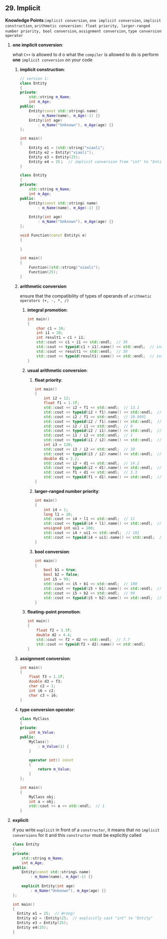 ## 29. Implicit

**Knowledge Points**:`implicit conversion`,  `one implicit conversion`, `implicit construction`, `arithmetic conversion: float priority, larger-ranged number priority, bool conversion`, `assignment conversion`, `type conversion operator`

1. **one implicit conversion**: 

    what `C++` is allowed to d o what the `compiler` is allowed to do is perform **one** `implicit conversion` on your code

    1. **implicit construction**: 

        ```c++
        // version 1:
        class Entity
        {
        private:
            std::string m_Name;
            int m_Age;
        public:
            Entity(const std::string& name)
            	: m_Name(name), m_Age(-1) {}
            Entity(int age)
            	: m_Name("Unknown"), m_Age(age) {}
        };
        
        int main()
        {
            Entity e1 = (std::string)"xiaoli";
            Entity e2 = Entity("xiaoli");
            Entity e3 = Entity(25);
            Entity e4 = 25；  // implicit conversion from "int" to "Entity"
        }
        ```

        ```c++
        class Entity
        {
        private:
            std::string m_Name;
            int m_Age;
        public:
            Entity(const std::string& name)
            	: m_Name(name), m_Age(-1) {}
           
            Entity(int age)
            	: m_Name("Unknown"), m_Age(age) {}
        };
        
        void Function(const Entity& e)
        {
          
        }
        
        int main()
        {
            Function((std::string)"xiaoli");
            Function(25);
        }
        ```

    2. **arithmetic conversion**

        ensure that the compatibility of types of operands of `arithmetic operators (+, -, *, /)`

        1. **integral promotion**: 

            ```c++
            int main()
            {
                char c1 = 10;
            	int i1 = 20;
            	int result1 = c1 + i1;
            	std::cout << c1 + i1 << std::endl;  // 30
            	std::cout << typeid(c1 + i1).name() << std::endl;  // int
            	std::cout << result1 << std::endl;  // 30
            	std::cout << typeid(result1).name() << std::endl;  // int
            }
            ```

        2. **usual arithmetic conversion**: 

            1. **float priority**: 

                ```c++
                int main()
                {
                    int i2 = 12;
                	float f1 = 1.1f;
                	std::cout << i2 + f1 << std::endl;  // 13.1
                	std::cout << typeid(i2 + f1).name() << std::endl;  // float
                	std::cout << i2 / f1 << std::endl;  // 10.9091
                	std::cout << typeid(i2 / f1).name() << std::endl;  // float
                	std::cout << i2 / i1 << std::endl;  // 0
                	std::cout << typeid(i2 / i1).name() << std::endl;  // int
                	std::cout << i1 / i2 << std::endl;  // 1
                	std::cout << typeid(i1 / i2).name() << std::endl;  // int
                	int i3 = 120;
                	std::cout << i3 / i2 << std::endl;  // 10
                	std::cout << typeid(i3 / i2).name() << std::endl;  // int
                	double d1 = 2.2;
                	std::cout << i2 + d1 << std::endl;  // 14.2
                	std::cout << typeid(i2 + d1).name() << std::endl;  // double
                	std::cout << f1 + d1 << std::endl;  // 3.3
                	std::cout << typeid(f1 + d1).name() << std::endl;  // double
                }
                ```

            2. **larger-ranged number priority**: 

                ```c++
                int main()
                {
                    int i4 = 1;
                	long l1 = 10;
                	std::cout << i4 + l1 << std::endl;  // 11
                	std::cout << typeid(i4 + l1).name() << std::endl;  // long
                	unsigned int ui1 = 100;
                	std::cout << i4 + ui1 << std::endl;  // 101
                	std::cout << typeid(i4 + ui1).name() << std::endl;  // unsigned int
                }
                ```

            3. **bool conversion**: 

                ```c++
                int main()
                {
                    bool b1 = true;
                	bool b2 = false;
                	int i5 = 99;
                	std::cout << i5 + b1 << std::endl;  // 100
                	std::cout << typeid(i5 + b1).name() << std::endl;  // int
                	std::cout << i5 + b2 << std::endl;  // 99
                	std::cout << typeid(i5 + b2).name() << std::endl;  // int
                }
                ```

        3. **floating-point promotion**: 

            ```c++
            int main()
            {
                float f2 = 3.3f;
            	double d2 = 4.4;
            	std::cout << f2 + d2 << std::endl;  // 7.7
            	std::cout << typeid(f2 + d2).name() << std::endl;
            }
            ```

    3. **assignment conversion**: 

        ```c++
        int main()
        {
            float f3 = 1.1f;
        	double d3 = f3;
        	char c2 = 1;
        	int i6 = c2;
        	char c3 = i6;
        }
        ```

    4. **type conversion operator**: 

        ```c++
        class MyClass
        {
        private:
        	int m_Value;
        public:
        	MyClass()
        		: m_Value(1) {
        	}
        
        	operator int() const
        	{
        		return m_Value;
        	}
        };
        
        int main()
        {
            MyClass obj;
        	int a = obj;
        	std::cout << a << std::endl;  // 1
        }
        ```

2. **explicit**: 

    if you write `explicit` in front of a `constructor`, it means that no `implicit conversions` for it and this `constructor` must be explicitly called

    ```c++
    class Entity
    {
    private:
        std::string m_Name;
        int m_Age;
    public:
        Entity(const std::string& name)
        	: m_Name(name), m_Age(-1) {}
        
        explicit Entity(int age)
        	: m_Name("Unknown"), m_Age(age) {}
    };
    
    int main()
    {
      Entity e1 = 25;  // Wrong!
      Entity e2 = (Entity)25;  // explicitly cast "int" to "Entity"
      Entity e3 = Entity(25);
      Entity e4(25);
    }
    ```


